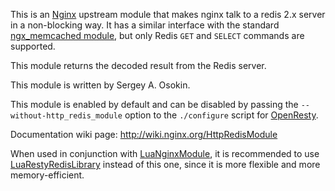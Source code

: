 <!---
    @title         Redis Nginx Module
    @creator       Yichun Zhang
    @created       2013-09-30 07:00 GMT
    @modifier      Yichun Zhang
    @modifier_link yichun-zhang
    @modified      
    @changes       1
--->

This is an [Nginx](nginx.html) upstream module that makes nginx talk to a redis 2.x
server in a non-blocking way. It has a similar interface with the standard [ngx_memcached module](http://wiki.nginx.org/HttpMemcachedModule),
but only Redis `GET` and `SELECT` commands are supported.

This module returns the decoded result from the Redis server.

This module is written by Sergey A. Osokin.

This module is enabled by default and can be disabled by passing the `--without-http_redis_module` option
to the `./configure` script for [OpenResty](openresty.html).

Documentation wiki page: http://wiki.nginx.org/HttpRedisModule

When used in conjunction with [LuaNginxModule](lua-nginx-module.html), it is
recommended to use [LuaRestyRedisLibrary](lua-resty-redis-library.html) instead
of this one, since it is more flexible and more memory-efficient.
